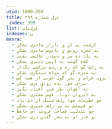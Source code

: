 ```yaml
---
utid: 1000-399
title: غزل شماره ۳۹۹
_index: 399
list: غزلیات
indexes: ن
mesra:
  - کرشمه یی کن و بازار ساحری بشکن
  - به غمزه رونق و ناموس سامری بشکن
  - به باد ده سر و دستار عالمی یعنی
  - کلاه گوشه به آیین دلبری بشکن
  - به زلف گو که ره و رسم سرکشی بگذار
  - به غمزه گو که سپاه ستمگری بشکن
  - برون خرام و ببر گوی خوبی از همه کس
  - سزای حور بده رونق پری بشکن
  - به آهوان نظر شیر آفتاب بگیر
  - به ابروان دوتا، قوس مشتری بشکن
  - چو عطرسای شود زلف سنبل از دم باد
  - تو قیمتش به سر زلف عنبری بشکن
  - چو عندلیب فصاحت فروشد ای حافظ
  - تو قدر او به سخن گفتن دری بشکن
---
```

